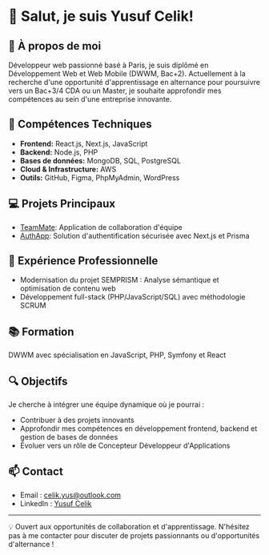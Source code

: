 # 👋 Salut, je suis Yusuf Celik!

## 🎯 À propos de moi

Développeur web passionné basé à Paris, je suis diplômé en Développement Web et Web Mobile (DWWM, Bac+2). Actuellement à la recherche d'une opportunité d'apprentissage en alternance pour poursuivre vers un Bac+3/4 CDA ou un Master, je souhaite approfondir mes compétences au sein d'une entreprise innovante.

## 🚀 Compétences Techniques

- **Frontend:** React.js, Next.js, JavaScript
- **Backend:** Node.js, PHP
- **Bases de données:** MongoDB, SQL, PostgreSQL
- **Cloud & Infrastructure:** AWS
- **Outils:** GitHub, Figma, PhpMyAdmin, WordPress

## 💻 Projets Principaux

- [TeamMate](https://github.com/yu-Celik/chat-app-teamate): Application de collaboration d'équipe
- [AuthApp](https://github.com/yu-Celik/AuthApp): Solution d'authentification sécurisée avec Next.js et Prisma

## 🌟 Expérience Professionnelle

- Modernisation du projet SEMPRISM : Analyse sémantique et optimisation de contenu web
- Développement full-stack (PHP/JavaScript/SQL) avec méthodologie SCRUM

## 📚 Formation

DWWM avec spécialisation en JavaScript, PHP, Symfony et React

## 🔍 Objectifs

Je cherche à intégrer une équipe dynamique où je pourrai :
- Contribuer à des projets innovants
- Approfondir mes compétences en développement frontend, backend et gestion de bases de données
- Évoluer vers un rôle de Concepteur Développeur d'Applications

## 📫 Contact

- Email : celik.yus@outlook.com
- LinkedIn : [Yusuf Celik](https://linkedin.com/in/yusuf-celik-70347a16a/)

---

💡 Ouvert aux opportunités de collaboration et d'apprentissage. N'hésitez pas à me contacter pour discuter de projets passionnants ou d'opportunités d'alternance !
